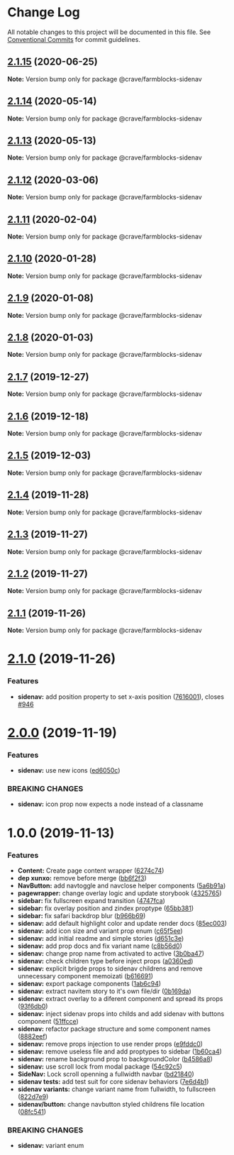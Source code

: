 # Change Log

All notable changes to this project will be documented in this file.
See [Conventional Commits](https://conventionalcommits.org) for commit guidelines.

## [2.1.15](https://github.com/CraveFood/farmblocks/compare/@crave/farmblocks-sidenav@2.1.14...@crave/farmblocks-sidenav@2.1.15) (2020-06-25)

**Note:** Version bump only for package @crave/farmblocks-sidenav





## [2.1.14](https://github.com/CraveFood/farmblocks/compare/@crave/farmblocks-sidenav@2.1.13...@crave/farmblocks-sidenav@2.1.14) (2020-05-14)

**Note:** Version bump only for package @crave/farmblocks-sidenav





## [2.1.13](https://github.com/CraveFood/farmblocks/compare/@crave/farmblocks-sidenav@2.1.12...@crave/farmblocks-sidenav@2.1.13) (2020-05-13)

**Note:** Version bump only for package @crave/farmblocks-sidenav





## [2.1.12](https://github.com/CraveFood/farmblocks/compare/@crave/farmblocks-sidenav@2.1.11...@crave/farmblocks-sidenav@2.1.12) (2020-03-06)

**Note:** Version bump only for package @crave/farmblocks-sidenav





## [2.1.11](https://github.com/CraveFood/farmblocks/compare/@crave/farmblocks-sidenav@2.1.10...@crave/farmblocks-sidenav@2.1.11) (2020-02-04)

**Note:** Version bump only for package @crave/farmblocks-sidenav





## [2.1.10](https://github.com/CraveFood/farmblocks/compare/@crave/farmblocks-sidenav@2.1.9...@crave/farmblocks-sidenav@2.1.10) (2020-01-28)

**Note:** Version bump only for package @crave/farmblocks-sidenav





## [2.1.9](https://github.com/CraveFood/farmblocks/compare/@crave/farmblocks-sidenav@2.1.8...@crave/farmblocks-sidenav@2.1.9) (2020-01-08)

**Note:** Version bump only for package @crave/farmblocks-sidenav





## [2.1.8](https://github.com/CraveFood/farmblocks/compare/@crave/farmblocks-sidenav@2.1.7...@crave/farmblocks-sidenav@2.1.8) (2020-01-03)

**Note:** Version bump only for package @crave/farmblocks-sidenav





## [2.1.7](https://github.com/CraveFood/farmblocks/compare/@crave/farmblocks-sidenav@2.1.6...@crave/farmblocks-sidenav@2.1.7) (2019-12-27)

**Note:** Version bump only for package @crave/farmblocks-sidenav





## [2.1.6](https://github.com/CraveFood/farmblocks/compare/@crave/farmblocks-sidenav@2.1.5...@crave/farmblocks-sidenav@2.1.6) (2019-12-18)

**Note:** Version bump only for package @crave/farmblocks-sidenav





## [2.1.5](https://github.com/CraveFood/farmblocks/compare/@crave/farmblocks-sidenav@2.1.4...@crave/farmblocks-sidenav@2.1.5) (2019-12-03)

**Note:** Version bump only for package @crave/farmblocks-sidenav





## [2.1.4](https://github.com/CraveFood/farmblocks/compare/@crave/farmblocks-sidenav@2.1.3...@crave/farmblocks-sidenav@2.1.4) (2019-11-28)

**Note:** Version bump only for package @crave/farmblocks-sidenav





## [2.1.3](https://github.com/CraveFood/farmblocks/compare/@crave/farmblocks-sidenav@2.1.2...@crave/farmblocks-sidenav@2.1.3) (2019-11-27)

**Note:** Version bump only for package @crave/farmblocks-sidenav





## [2.1.2](https://github.com/CraveFood/farmblocks/compare/@crave/farmblocks-sidenav@2.1.1...@crave/farmblocks-sidenav@2.1.2) (2019-11-27)

**Note:** Version bump only for package @crave/farmblocks-sidenav





## [2.1.1](https://github.com/CraveFood/farmblocks/compare/@crave/farmblocks-sidenav@2.1.0...@crave/farmblocks-sidenav@2.1.1) (2019-11-26)

**Note:** Version bump only for package @crave/farmblocks-sidenav





# [2.1.0](https://github.com/CraveFood/farmblocks/compare/@crave/farmblocks-sidenav@2.0.0...@crave/farmblocks-sidenav@2.1.0) (2019-11-26)


### Features

* **sidenav:** add position property to set x-axis position ([7616001](https://github.com/CraveFood/farmblocks/commit/7616001725ea376117f1c0844fe7331e4c60c03d)), closes [#946](https://github.com/CraveFood/farmblocks/issues/946)





# [2.0.0](https://github.com/CraveFood/farmblocks/compare/@crave/farmblocks-sidenav@1.0.0...@crave/farmblocks-sidenav@2.0.0) (2019-11-19)


### Features

* **sidenav:** use new icons ([ed6050c](https://github.com/CraveFood/farmblocks/commit/ed6050c619d45e1aefd7807dc0aa4abc36a7fbff))


### BREAKING CHANGES

* **sidenav:** icon prop now expects a node instead of a classname





# 1.0.0 (2019-11-13)


### Features

* **Content:** Create page content wrapper ([6274c74](https://github.com/CraveFood/farmblocks/commit/6274c747380ed96f4998fad1153214bac63d12c0))
* **dep xunxo:** remove before merge ([bb6f2f3](https://github.com/CraveFood/farmblocks/commit/bb6f2f3a89f9ff80b20bfa1c0d7eb9afb173a1a6))
* **NavButton:** add navtoggle and navclose helper components ([5a6b91a](https://github.com/CraveFood/farmblocks/commit/5a6b91a4cae0da035b9c4cf5622c3973dd5e0e61))
* **pagewrapper:** change overlay logic and update storybook ([4325765](https://github.com/CraveFood/farmblocks/commit/43257657de9898b459fe9e78f45709a2bb8b2e33))
* **sidebar:** fix fullscreen expand transition ([4747fca](https://github.com/CraveFood/farmblocks/commit/4747fca0c4b4457904757e382b30479c7972c7f9))
* **sidebar:** fix overlay position and zindex proptype ([65bb381](https://github.com/CraveFood/farmblocks/commit/65bb381f2b035d02c97d1360a2ddead4c6c22f95))
* **sidebar:** fix safari backdrop blur ([b966b69](https://github.com/CraveFood/farmblocks/commit/b966b69bd8273ba18e85c31feb803f75792dfcad))
* **sidenav:** add default highlight color and update render docs ([85ec003](https://github.com/CraveFood/farmblocks/commit/85ec003e3b085293e6facef238eff278e59695ae))
* **sidenav:** add icon size and variant prop enum ([c65f5ee](https://github.com/CraveFood/farmblocks/commit/c65f5ee7a21f709e51d301b09f0f886550d17493))
* **sidenav:** add initial readme and simple stories ([d651c3e](https://github.com/CraveFood/farmblocks/commit/d651c3e53c9e45ff24f2811b6bf29412c5983b09))
* **sidenav:** add prop docs and fix variant name ([c8b56d0](https://github.com/CraveFood/farmblocks/commit/c8b56d053324b46fd0ad9fc48101b4ed2aa68244))
* **sidenav:** change prop name from activated to active ([3b0ba47](https://github.com/CraveFood/farmblocks/commit/3b0ba47f4f3d6bef12de76f79512f0b71fbdb1c5))
* **sidenav:** check children type before inject props ([a0360ed](https://github.com/CraveFood/farmblocks/commit/a0360edfafd4af5640e446ea9716065957c991e5))
* **sidenav:** explicit brigde props to sidenav childrens and remove unnecessary component memoizati ([b616691](https://github.com/CraveFood/farmblocks/commit/b6166918a1ca4155d029e4d361251a1556390093))
* **sidenav:** export package components ([1ab6c94](https://github.com/CraveFood/farmblocks/commit/1ab6c9446fd65e17f0c8acd5396b8bd967e5ef2d))
* **sidenav:** extract navitem story to it's own file/dir ([0b169da](https://github.com/CraveFood/farmblocks/commit/0b169dae4b1c36c82161849e2ea92d5bbd9e86ad))
* **sidenav:** extract overlay to a diferent component and spread its props ([93f6db0](https://github.com/CraveFood/farmblocks/commit/93f6db06ba532519dc2a3e364928f5e52de8ff10))
* **sidenav:** inject sidenav props into childs and add sidenav with buttons component ([51ffcce](https://github.com/CraveFood/farmblocks/commit/51ffcce3a0386733e173beeeac3a423d730d7cb5))
* **sidenav:** refactor package structure and some component names ([8882eef](https://github.com/CraveFood/farmblocks/commit/8882eef6a6ee20de19401bfe804fff2eadd44bca))
* **sidenav:** remove props injection to use render props ([e9fddc0](https://github.com/CraveFood/farmblocks/commit/e9fddc0c0966cb4e6f15347ab28b4589b79aa5c8))
* **sidenav:** remove useless file and add proptypes to sidebar ([1b60ca4](https://github.com/CraveFood/farmblocks/commit/1b60ca459a96449c1c705256853680c176bde809))
* **sidenav:** rename background prop to backgroundColor ([b4586a8](https://github.com/CraveFood/farmblocks/commit/b4586a8385d61260d41f64c16f5375db3731297f))
* **sidenav:** use scroll lock from modal package ([54c92c5](https://github.com/CraveFood/farmblocks/commit/54c92c537934771888c1dc65a55b8a2239e2def3))
* **SideNav:** Lock scroll openning a fullwidth navbar ([bd21840](https://github.com/CraveFood/farmblocks/commit/bd218407a97333ff423c08a05cfd3527050c8ce3))
* **sidenav tests:** add test suit for core sidenav behaviors ([7e6d4b1](https://github.com/CraveFood/farmblocks/commit/7e6d4b18857bb5cb9ff80d467472872fa19ab0fb))
* **sidenav variants:** change variant name from fullwidth, to fullscreen ([822d7e9](https://github.com/CraveFood/farmblocks/commit/822d7e9304daacd9047d2232d46deba7294be827))
* **sidenav/button:** change navbutton styled childrens file location ([08fc541](https://github.com/CraveFood/farmblocks/commit/08fc5417240d59d2697d2d1a17d410e809d7c8c4))


### BREAKING CHANGES

* **sidenav:** variant enum
